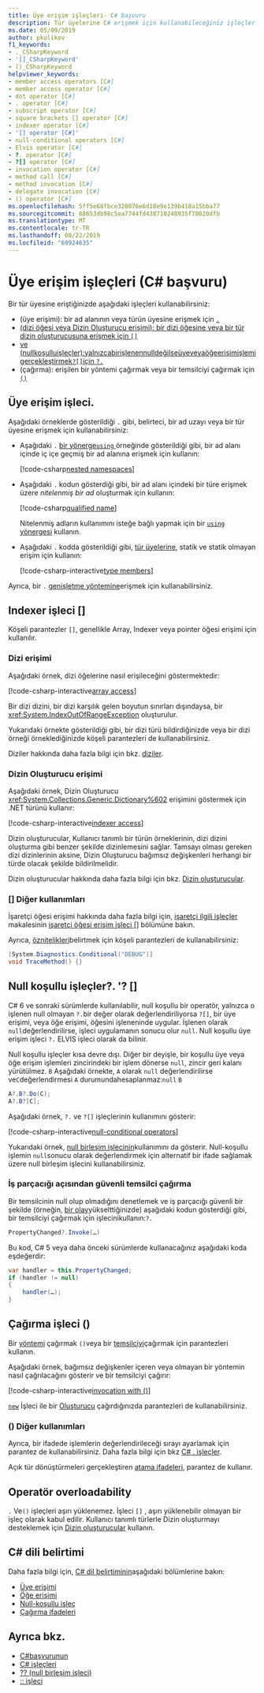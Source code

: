 ```yaml
---
title: Üye erişim işleçleri- C# başvuru
description: Tür üyelerine C# erişmek için kullanabileceğiniz işleçler hakkında bilgi edinin.
ms.date: 05/09/2019
author: pkulikov
f1_keywords:
- ._CSharpKeyword
- '[]_CSharpKeyword'
- ()_CSharpKeyword
helpviewer_keywords:
- member access operators [C#]
- member access operator [C#]
- dot operator [C#]
- . operator [C#]
- subscript operator [C#]
- square brackets [] operator [C#]
- indexer operator [C#]
- '[] operator [C#]'
- null-conditional operators [C#]
- Elvis operator [C#]
- ?. operator [C#]
- ?[] operator [C#]
- invocation operator [C#]
- method call [C#]
- method invocation [C#]
- delegate invocation [C#]
- () operator [C#]
ms.openlocfilehash: 5ff5e68fbce320076e6d18e9e139b418a15bba77
ms.sourcegitcommit: 68653db98c5ea7744fd438710248935f70020dfb
ms.translationtype: MT
ms.contentlocale: tr-TR
ms.lasthandoff: 08/22/2019
ms.locfileid: "69924635"
---
```

# <a name="member-access-operators-c-reference"></a>Üye erişim işleçleri (C# başvuru)

Bir tür üyesine eriştiğinizde aşağıdaki işleçleri kullanabilirsiniz:

- (üye erişimi): bir ad alanının veya türün üyesine erişmek için [ `.` ](#member-access-operator-)
- [(dizi öğesi veya Dizin Oluşturucu erişimi): bir dizi öğesine veya bir tür dizin oluşturucusuna erişmek için `[]` ](#indexer-operator-)
- [ve (nullkoşulluişleçler):yalnızcabirişlenennulldeğilseüyeveyaöğeerişimişlemigerçekleştirmek`?[]`için `?.` ](#null-conditional-operators--and-)
- (çağırma): erişilen bir yöntemi çağırmak veya bir temsilciyi çağırmak için [ `()` ](#invocation-operator-)

## <a name="member-access-operator-"></a>Üye erişim işleci.

Aşağıdaki örneklerde gösterildiği `.` gibi, belirteci, bir ad uzayı veya bir tür üyesine erişmek için kullanabilirsiniz:

- Aşağıdaki `.` [bir yönerge`using` ](../keywords/using-directive.md) örneğinde gösterildiği gibi, bir ad alanı içinde iç içe geçmiş bir ad alanına erişmek için kullanın:

  [!code-csharp[nested namespaces](~/samples/csharp/language-reference/operators/MemberAccessOperators.cs#NestedNamespace)]

- Aşağıdaki `.` kodun gösterdiği gibi, bir ad alanı içindeki bir türe erişmek üzere *nitelenmiş bir ad* oluşturmak için kullanın:

  [!code-csharp[qualified name](~/samples/csharp/language-reference/operators/MemberAccessOperators.cs#QualifiedName)]

  Nitelenmiş adların kullanımını isteğe bağlı yapmak için bir [ `using` yönergesi](../keywords/using-directive.md) kullanın.

- Aşağıdaki `.` kodda gösterildiği gibi, [tür üyelerine](../../programming-guide/classes-and-structs/index.md#members), statik ve statik olmayan erişim için kullanın:

  [!code-csharp-interactive[type members](~/samples/csharp/language-reference/operators/MemberAccessOperators.cs#TypeMemberAccess)]

Ayrıca, bir `.` [genişletme yöntemine](../../programming-guide/classes-and-structs/extension-methods.md)erişmek için kullanabilirsiniz.

## <a name="indexer-operator-"></a>Indexer işleci []

Köşeli parantezler `[]`, genellikle Array, Indexer veya pointer öğesi erişimi için kullanılır.

### <a name="array-access"></a>Dizi erişimi

Aşağıdaki örnek, dizi öğelerine nasıl erişileceğini göstermektedir:

[!code-csharp-interactive[array access](~/samples/csharp/language-reference/operators/MemberAccessOperators.cs#Arrays)]

Bir dizi dizini, bir dizi karşılık gelen boyutun sınırları dışındaysa, bir <xref:System.IndexOutOfRangeException> oluşturulur.

Yukarıdaki örnekte gösterildiği gibi, bir dizi türü bildirdiğinizde veya bir dizi örneği örneklediğinizde köşeli parantezleri de kullanabilirsiniz.

Diziler hakkında daha fazla bilgi için bkz. [diziler](../../programming-guide/arrays/index.md).

### <a name="indexer-access"></a>Dizin Oluşturucu erişimi

Aşağıdaki örnek, Dizin Oluşturucu <xref:System.Collections.Generic.Dictionary%602> erişimini göstermek için .NET türünü kullanır:

[!code-csharp-interactive[indexer access](~/samples/csharp/language-reference/operators/MemberAccessOperators.cs#Indexers)]

Dizin oluşturucular, Kullanıcı tanımlı bir türün örneklerinin, dizi dizini oluşturma gibi benzer şekilde dizinlemesini sağlar. Tamsayı olması gereken dizi dizinlerinin aksine, Dizin Oluşturucu bağımsız değişkenleri herhangi bir türde olacak şekilde bildirilmelidir.

Dizin oluşturucular hakkında daha fazla bilgi için bkz. [Dizin oluşturucular](../../programming-guide/indexers/index.md).

### <a name="other-usages-of-"></a>[] Diğer kullanımları

İşaretçi öğesi erişimi hakkında daha fazla bilgi için, [işaretçi ilgili işleçler](pointer-related-operators.md) makalesinin [işaretçi öğesi erişim işleci []](pointer-related-operators.md#pointer-element-access-operator-) bölümüne bakın.

Ayrıca, [öznitelikleri](../../programming-guide/concepts/attributes/index.md)belirtmek için köşeli parantezleri de kullanabilirsiniz:

```csharp
[System.Diagnostics.Conditional("DEBUG")]
void TraceMethod() {}
```

## <a name="null-conditional-operators--and-"></a>Null koşullu işleçler?. '? []

C# 6 ve sonraki sürümlerde kullanılabilir, null koşullu bir operatör, yalnızca o işlenen null olmayan `?.`bir değer olarak değerlendiriliyorsa `?[]`, bir üye erişimi, veya öğe erişimi, öğesini işleneninde uygular. İşlenen olarak `null`değerlendirilirse, işleci uygulamanın sonucu olur `null`. Null koşullu üye erişim işleci `?.` ELVIS işleci olarak da bilinir.

Null koşullu işleçler kısa devre dışı. Diğer bir deyişle, bir koşullu üye veya öğe erişim işlemleri zincirindeki bir işlem dönerse `null`, zincir geri kalanı yürütülmez. `B` Aşağıdaki örnekte, `A` olarak `null` değerlendirilirse ve`C`değerlendirmesi `A` durumundahesaplanmaz:`null` `B`

```csharp
A?.B?.Do(C);
A?.B?[C];
```

Aşağıdaki örnek, `?.` ve `?[]` işleçlerinin kullanımını gösterir:

[!code-csharp-interactive[null-conditional operators](~/samples/csharp/language-reference/operators/MemberAccessOperators.cs#NullConditional)]

Yukarıdaki örnek, [null birleşim işlecinin](null-coalescing-operator.md)kullanımını da gösterir. Null-koşullu işlemin `null`sonucu olarak değerlendirmek için alternatif bir ifade sağlamak üzere null birleşim işlecini kullanabilirsiniz.

### <a name="thread-safe-delegate-invocation"></a>İş parçacığı açısından güvenli temsilci çağırma

Bir temsilcinin null olup olmadığını denetlemek ve iş parçacığı güvenli bir şekilde (örneğin, [bir olay](../../../standard/events/how-to-raise-and-consume-events.md)yükselttiğinizde) aşağıdaki kodun gösterdiği gibi, bir temsilciyi çağırmak için işlecinikullanın:`?.`

```csharp
PropertyChanged?.Invoke(…)
```

Bu kod, C# 5 veya daha önceki sürümlerde kullanacağınız aşağıdaki koda eşdeğerdir:

```csharp
var handler = this.PropertyChanged;
if (handler != null)
{
    handler(…);
}
```

## <a name="invocation-operator-"></a>Çağırma işleci ()

Bir [yöntemi](../../programming-guide/classes-and-structs/methods.md) çağırmak `()`veya bir [temsilciyi](../../programming-guide/delegates/index.md)çağırmak için parantezleri kullanın.

Aşağıdaki örnek, bağımsız değişkenler içeren veya olmayan bir yöntemin nasıl çağrılacağını gösterir ve bir temsilciyi çağırır:

[!code-csharp-interactive[invocation with ()](~/samples/csharp/language-reference/operators/MemberAccessOperators.cs#Invocation)]

[`new`](new-operator.md) İşleci ile bir [Oluşturucu](../../programming-guide/classes-and-structs/constructors.md) çağırdığınızda parantezleri de kullanabilirsiniz.

### <a name="other-usages-of-"></a>() Diğer kullanımları

Ayrıca, bir ifadede işlemlerin değerlendirileceği sırayı ayarlamak için parantez de kullanabilirsiniz. Daha fazla bilgi için bkz [ C# . işleçler](index.md).

Açık tür dönüştürmeleri gerçekleştiren [atama ifadeleri](type-testing-and-cast.md#cast-operator-), parantez de kullanır.

## <a name="operator-overloadability"></a>Operatör overloadability

`.` Ve`()` işleçleri aşırı yüklenemez. İşleci `[]` , aşırı yüklenebilir olmayan bir işleç olarak kabul edilir. Kullanıcı tanımlı türlerle Dizin oluşturmayı desteklemek için [Dizin oluşturucular](../../programming-guide/indexers/index.md) kullanın.

## <a name="c-language-specification"></a>C# dili belirtimi

Daha fazla bilgi için, [ C# dil belirtiminin](~/_csharplang/spec/introduction.md)aşağıdaki bölümlerine bakın:

- [Üye erişimi](~/_csharplang/spec/expressions.md#member-access)
- [Öğe erişimi](~/_csharplang/spec/expressions.md#element-access)
- [Null-koşullu işleç](~/_csharplang/spec/expressions.md#null-conditional-operator)
- [Çağırma ifadeleri](~/_csharplang/spec/expressions.md#invocation-expressions)

## <a name="see-also"></a>Ayrıca bkz.

- [C#başvurunun](../index.md)
- [C# işleçleri](index.md)
- [?? (null birleşim işleci)](null-coalescing-operator.md)
- [:: işleci](namespace-alias-qualifier.md)
